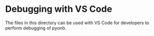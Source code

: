 # Debugging with VS Code

The files in this directory can be used with VS Code for developers to perform debugging of pyonb.